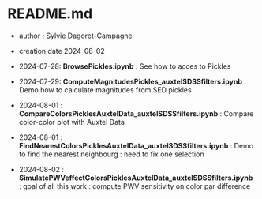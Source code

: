 # README.md

- author : Sylvie Dagoret-Campagne
- creation date 2024-08-02



- 2024-07-28: **BrowsePickles.ipynb** : See how to acces to Pickles
- 2024-07-29: **ComputeMagnitudesPickles_auxtelSDSSfilters.ipynb** : Demo how to calculate magnitudes from SED pickles
- 2024-08-01 : **CompareColorsPicklesAuxtelData_auxtelSDSSfilters.ipynb** : Compare color-color plot with Auxtel Data 
- 2024-08-01 : **FindNearestColorsPicklesAuxtelData_auxtelSDSSfilters.ipynb** : Demo to find the nearest neighbourg : need to fix one selection
- 2024-08-02 : **SimulatePWVeffectColorsPicklesAuxtelData_auxtelSDSSfilters.ipynb** : goal of all this work : compute PWV sensitivity on color par difference


